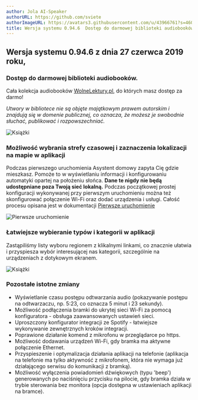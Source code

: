 ```yaml
---
author: Jola AI-Speaker
authorURL: https://github.com/sviete
authorImageURL: https://avatars3.githubusercontent.com/u/43966761?s=460&v=4
title: Wersja systemu 0.94.6  Dostęp do darmowej biblioteki audiobooków.
---
```


## Wersja systemu 0.94.6 z dnia 27 czerwca 2019 roku,

### Dostęp do darmowej biblioteki audiobooków.

Cała kolekcja audiobooków <a href="https://wolnelektury.pl/" target="_blank">WolneLektury.pl</a>,  do których masz dostęp za darmo!

*Utwory w bibliotece nie są objęte majątkowym prawem autorskim i znajdują się w domenie publicznej, co oznacza, że możesz je swobodnie słuchać, publikować i rozpowszechniać.*

![Książki](/AIS-docs/img/en/frontend/ais_books_player.png)


### Możliwość wybrania strefy czasowej i zaznaczenia lokalizacji na mapie w aplikacji

Podczas pierwszego uruchomienia Asystent domowy zapyta Cię gdzie mieszkasz. Pomoże to w wyświetlaniu informacji i konfigurowaniu automatyki opartej na położeniu słońca. **Dane te nigdy nie będą udostępniane poza Twoją sieć lokalną.**
Podczas początkowej prostej konfiguracji wykonywanej przy pierwszym uruchomieniu można też skonfigurować połączenie Wi-Fi oraz dodać urządzenia i usługi. Całość procesu opisana jest w dokumentacji [Pierwsze uruchomienie](/AIS-docs/docs/en/ais_bramka_first_run.html)


![Pierwsze uruchomienie](/AIS-docs/img/en/frontend/onboarding_step_2.png)


### Łatwiejsze wybieranie typów i kategorii w aplikacji

Zastąpiliśmy listy wyboru regionem z klikalnymi linkami, co znacznie ułatwia i przyspiesza wybór interesującej nas kategorii, szczególnie na urządzeniach z dotykowym ekranem.


![Książki](/AIS-docs/img/en/frontend/ais_easy_picker.png)



### Pozostałe istotne zmiany

- Wyświetlanie czasu postępu odtwarzania audio (pokazywanie postępu na odtwarzaczu, np. 5:23, co oznacza 5 minut i 23 sekundy).
- Możliwość podłączenia bramki do ukrytej sieci Wi-Fi za pomocą konfiguratora - obsługa zaawansowanych ustawień sieci.
- Uproszczony konfigurator integracji ze Spotify - łatwiejsze wykonywanie zewnętrznych kroków integracji.
- Poprawione działanie komend z mikrofonu w przeglądarce po https.
- Możliwość dodawania urządzeń Wi-Fi, gdy bramka ma aktywne połączenie Ethernet.
- Przyspieszenie i optymalizacja działania aplikacji na telefonie (aplikacja na telefonie ma tylko aktywność z mikrofonem, która nie wymaga już działającego serwisu do komunikacji z bramką).
- Możliwość wyłączenia powiadomień dźwiękowych (typu 'beep') generowanych po naciśnięciu przycisku na pilocie, gdy bramka działa w trybie sterowania bez monitora (opcja dostępna w ustawieniach aplikacji na bramce).
